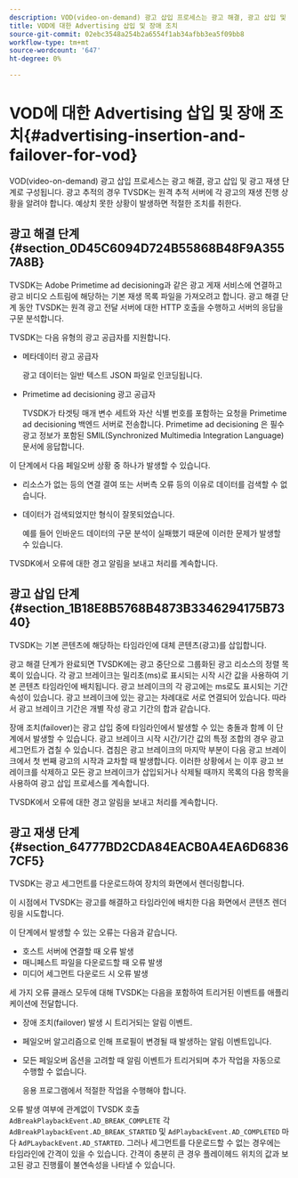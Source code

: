 ```yaml
---
description: VOD(video-on-demand) 광고 삽입 프로세스는 광고 해결, 광고 삽입 및 광고 재생 단계로 구성됩니다. 광고 추적의 경우 TVSDK는 원격 추적 서버에 각 광고의 재생 진행 상황을 알려야 합니다. 예상치 못한 상황이 발생하면 적절한 조치를 취한다.
title: VOD에 대한 Advertising 삽입 및 장애 조치
source-git-commit: 02ebc3548a254b2a6554f1ab34afbb3ea5f09bb8
workflow-type: tm+mt
source-wordcount: '647'
ht-degree: 0%

---
```


# VOD에 대한 Advertising 삽입 및 장애 조치{#advertising-insertion-and-failover-for-vod}

VOD(video-on-demand) 광고 삽입 프로세스는 광고 해결, 광고 삽입 및 광고 재생 단계로 구성됩니다. 광고 추적의 경우 TVSDK는 원격 추적 서버에 각 광고의 재생 진행 상황을 알려야 합니다. 예상치 못한 상황이 발생하면 적절한 조치를 취한다.

## 광고 해결 단계 {#section_0D45C6094D724B55868B48F9A3557A8B}

TVSDK는 Adobe Primetime ad decisioning과 같은 광고 게재 서비스에 연결하고 광고 비디오 스트림에 해당하는 기본 재생 목록 파일을 가져오려고 합니다. 광고 해결 단계 동안 TVSDK는 원격 광고 전달 서버에 대한 HTTP 호출을 수행하고 서버의 응답을 구문 분석합니다.

TVSDK는 다음 유형의 광고 공급자를 지원합니다.

* 메타데이터 광고 공급자

  광고 데이터는 일반 텍스트 JSON 파일로 인코딩됩니다.
* Primetime ad decisioning 광고 공급자

  TVSDK가 타겟팅 매개 변수 세트와 자산 식별 번호를 포함하는 요청을 Primetime ad decisioning 백엔드 서버로 전송합니다. Primetime ad decisioning 은 필수 광고 정보가 포함된 SMIL(Synchronized Multimedia Integration Language) 문서에 응답합니다.

이 단계에서 다음 페일오버 상황 중 하나가 발생할 수 있습니다.

* 리소스가 없는 등의 연결 결여 또는 서버측 오류 등의 이유로 데이터를 검색할 수 없습니다.
* 데이터가 검색되었지만 형식이 잘못되었습니다.

  예를 들어 인바운드 데이터의 구문 분석이 실패했기 때문에 이러한 문제가 발생할 수 있습니다.

TVSDK에서 오류에 대한 경고 알림을 보내고 처리를 계속합니다.

## 광고 삽입 단계 {#section_1B18E8B5768B4873B3346294175B7340}

TVSDK는 기본 콘텐츠에 해당하는 타임라인에 대체 콘텐츠(광고)를 삽입합니다.

광고 해결 단계가 완료되면 TVSDK에는 광고 중단으로 그룹화된 광고 리소스의 정렬 목록이 있습니다. 각 광고 브레이크는 밀리초(ms)로 표시되는 시작 시간 값을 사용하여 기본 콘텐츠 타임라인에 배치됩니다. 광고 브레이크의 각 광고에는 ms로도 표시되는 기간 속성이 있습니다. 광고 브레이크에 있는 광고는 차례대로 서로 연결되어 있습니다. 따라서 광고 브레이크 기간은 개별 작성 광고 기간의 합과 같습니다.

장애 조치(failover)는 광고 삽입 중에 타임라인에서 발생할 수 있는 충돌과 함께 이 단계에서 발생할 수 있습니다. 광고 브레이크 시작 시간/기간 값의 특정 조합의 경우 광고 세그먼트가 겹칠 수 있습니다. 겹침은 광고 브레이크의 마지막 부분이 다음 광고 브레이크에서 첫 번째 광고의 시작과 교차할 때 발생합니다. 이러한 상황에서 는 이후 광고 브레이크를 삭제하고 모든 광고 브레이크가 삽입되거나 삭제될 때까지 목록의 다음 항목을 사용하여 광고 삽입 프로세스를 계속합니다.

TVSDK에서 오류에 대한 경고 알림을 보내고 처리를 계속합니다.

## 광고 재생 단계 {#section_64777BD2CDA84EACB0A4EA6D68367CF5}

TVSDK는 광고 세그먼트를 다운로드하여 장치의 화면에서 렌더링합니다.

이 시점에서 TVSDK는 광고를 해결하고 타임라인에 배치한 다음 화면에서 콘텐츠 렌더링을 시도합니다.

이 단계에서 발생할 수 있는 오류는 다음과 같습니다.

* 호스트 서버에 연결할 때 오류 발생
* 매니페스트 파일을 다운로드할 때 오류 발생
* 미디어 세그먼트 다운로드 시 오류 발생

세 가지 오류 클래스 모두에 대해 TVSDK는 다음을 포함하여 트리거된 이벤트를 애플리케이션에 전달합니다.

* 장애 조치(failover) 발생 시 트리거되는 알림 이벤트.
* 페일오버 알고리즘으로 인해 프로필이 변경될 때 발생하는 알림 이벤트입니다.
* 모든 페일오버 옵션을 고려할 때 알림 이벤트가 트리거되며 추가 작업을 자동으로 수행할 수 없습니다.

  응용 프로그램에서 적절한 작업을 수행해야 합니다.

오류 발생 여부에 관계없이 TVSDK 호출 `AdBreakPlaybackEvent.AD_BREAK_COMPLETE` 각 `AdBreakPlaybackEvent.AD_BREAK_STARTED` 및 `AdPlaybackEvent.AD_COMPLETED` 마다 `AdPLaybackEvent.AD_STARTED`. 그러나 세그먼트를 다운로드할 수 없는 경우에는 타임라인에 간격이 있을 수 있습니다. 간격이 충분히 큰 경우 플레이헤드 위치의 값과 보고된 광고 진행률이 불연속성을 나타낼 수 있습니다.
